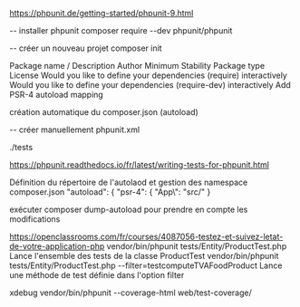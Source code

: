 https://phpunit.de/getting-started/phpunit-9.html

-- installer phpunit
composer require --dev phpunit/phpunit

-- créer un nouveau projet
composer init

Package name <vendor>/<name>
Description
Author
Minimum Stability
Package type
License
Would you like to define your dependencies (require) interactively
Would you like to define your dependencies (require-dev) interactively
Add PSR-4 autoload mapping

création automatique du composer.json (autoload)

-- créer manuellement phpunit.xml
<?xml version="1.0" encoding="utf-8" ?>
<phpunit colors="true">
    <testsuite name="Initialisation de l'utilitaire de tests">
        <directory>./tests</directory>
    </testsuite>
</phpunit>

https://phpunit.readthedocs.io/fr/latest/writing-tests-for-phpunit.html


Définition du répertoire de l'autolaod et gestion des namespace
composer.json
"autoload": {
    "psr-4": {
        "App\\": "src/"
    }

exécuter composer dump-autoload pour prendre en compte les modifications

https://openclassrooms.com/fr/courses/4087056-testez-et-suivez-letat-de-votre-application-php
vendor/bin/phpunit tests/Entity/ProductTest.php                                             Lance l'ensemble des tests de la classe ProductTest
vendor/bin/phpunit tests/Entity/ProductTest.php --filter=testcomputeTVAFoodProduct          Lance une méthode de test définie dans l'option filter

xdebug
vendor/bin/phpunit --coverage-html web/test-coverage/
